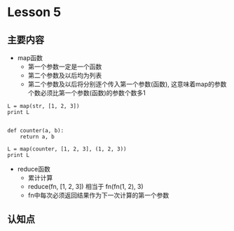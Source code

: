 # Lesson 5

## 主要内容

- map函数
    - 第一个参数一定是一个函数
    - 第二个参数及以后均为列表
    - 第二个参数及以后将分别逐个传入第一个参数(函数), 这意味着map的参数个数必须比第一个参数(函数)的参数个数多1

```
L = map(str, [1, 2, 3])
print L


def counter(a, b):
    return a, b

L = map(counter, [1, 2, 3], (1, 2, 3))
print L
```

- reduce函数
    - 累计计算
    - reduce(fn, [1, 2, 3]) 相当于 fn(fn(1, 2), 3)
    - fn中每次必须返回结果作为下一次计算的第一个参数

## 认知点

